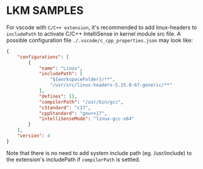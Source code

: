 # LKM SAMPLES
For vscode with `C/C++ extension`, it's recommended to add linux-headers to `includePath` to activate C/C++ IntelliSense in kernel module src file. A possible configuration file `./.vscode/c_cpp_properties.json` may look like:

```json
{
    "configurations": [
        {
            "name": "Linux",
            "includePath": [
                "${workspaceFolder}/**",
                "/usr/src/linux-headers-5.15.0-67-generic/**"
            ],
            "defines": [],
            "compilerPath": "/usr/bin/gcc",
            "cStandard": "c17",
            "cppStandard": "gnu++17",
            "intelliSenseMode": "linux-gcc-x64"
        }
    ],
    "version": 4
}
```
Note that there is no need to add system include path (eg. /usr/include) to the extension's includePath if `compilerPath` is settled.
